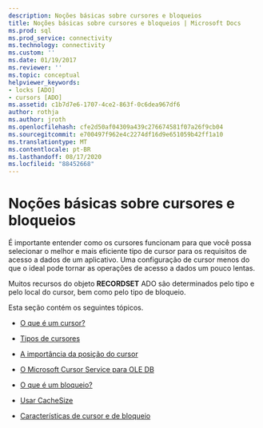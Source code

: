 ```yaml
---
description: Noções básicas sobre cursores e bloqueios
title: Noções básicas sobre cursores e bloqueios | Microsoft Docs
ms.prod: sql
ms.prod_service: connectivity
ms.technology: connectivity
ms.custom: ''
ms.date: 01/19/2017
ms.reviewer: ''
ms.topic: conceptual
helpviewer_keywords:
- locks [ADO]
- cursors [ADO]
ms.assetid: c1b7d7e6-1707-4ce2-863f-0c6dea967df6
author: rothja
ms.author: jroth
ms.openlocfilehash: cfe2d50af04309a439c276674581f07a26f9cb04
ms.sourcegitcommit: e700497f962e4c2274df16d9e651059b42ff1a10
ms.translationtype: MT
ms.contentlocale: pt-BR
ms.lasthandoff: 08/17/2020
ms.locfileid: "88452668"
---
```

# <a name="understanding-cursors-and-locks"></a>Noções básicas sobre cursores e bloqueios
É importante entender como os cursores funcionam para que você possa selecionar o melhor e mais eficiente tipo de cursor para os requisitos de acesso a dados de um aplicativo. Uma configuração de cursor menos do que o ideal pode tornar as operações de acesso a dados um pouco lentas.  
  
 Muitos recursos do objeto **RECORDSET** ADO são determinados pelo tipo e pelo local do cursor, bem como pelo tipo de bloqueio.  
  
 Esta seção contém os seguintes tópicos.  
  
-   [O que é um cursor?](../../../ado/guide/data/what-is-a-cursor.md)  
  
-   [Tipos de cursores](../../../ado/guide/data/types-of-cursors-ado.md)  
  
-   [A importância da posição do cursor](../../../ado/guide/data/the-significance-of-cursor-location.md)  
  
-   [O Microsoft Cursor Service para OLE DB](../../../ado/guide/data/the-microsoft-cursor-service-for-ole-db.md)  
  
-   [O que é um bloqueio?](../../../ado/guide/data/what-is-a-lock.md)  
  
-   [Usar CacheSize](../../../ado/guide/data/using-cachesize.md)  
  
-   [Características de cursor e de bloqueio](../../../ado/guide/data/cursor-and-lock-characteristics.md)
